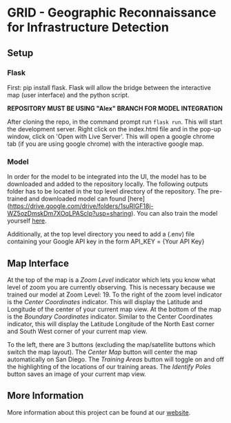 # GRID - Geographic Reconnaissance for Infrastructure Detection

## Setup

### Flask
First: pip install flask. Flask will allow the bridge between the interactive map (user interface) and the python script.

**REPOSITORY MUST BE USING "Alex" BRANCH FOR MODEL INTEGRATION**

After cloning the repo, in the command prompt run `flask run`. This will start the development server. Right click on the index.html file and in the pop-up window, click on 'Open with Live Server'. This will open a google chrome tab (if you are using google chrome) with the interactive google map.

### Model
In order for the model to be integrated into the UI, the model has to be downloaded and added to the repository locally. The following outputs folder has to be located in the top level directory of the repository. The pre-trained and downloaded model can found [here] (https://drive.google.com/drive/folders/1suRIGF18j-WZ5ozDmskDm7XOqLPAScIp?usp=sharing). You can also train the model yourself [here](https://github.com/jcchuang2/GRID-Object-Detection-Model).

Additionally, at the top level directory you need to add a (.env) file containing your Google API key in the form API_KEY = {Your API Key}

## Map Interface
At the top of the map is a *Zoom Level* indicator which lets you know what level of zoom you are currently observing. This is necessary because we trained our model at Zoom Level: 19. To the right of the zoom level indicator is the *Center Coordinates* indicator. This will display the Latitude and Longitude of the center of your current map view. At the bottom of the map is the *Boundary Coordinates* indicator. Similar to the Center Coordinates indicator, this will display the Latitude Longitude of the North East corner and South West corner of your current map view.

To the left, there are 3 buttons (excluding the map/satellite buttons which switch the map layout). The *Center Map* button will center the map automatically on San Diego. The *Training Areas* button will toggle on and off the highlighting of the locations of our training areas. The *Identify Poles* button saves an image of your current map view.  

## More Information
More information about this project can be found at our [website](https://jcchuang2.github.io/DSC180B_GRID/).
